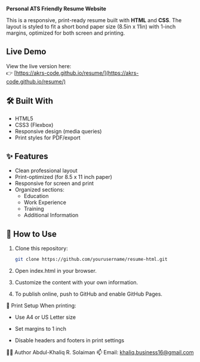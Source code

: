 **Personal ATS Friendly Resume Website**

This is a responsive, print-ready resume built with **HTML** and **CSS**. The layout is styled to fit a short bond paper size (8.5in x 11in) with 1-inch margins, optimized for both screen and printing.

## Live Demo

View the live version here:  
👉 [https://akrs-code.github.io/resume/](https://akrs-code.github.io/resume/)

## 🛠️ Built With

- HTML5
- CSS3 (Flexbox)
- Responsive design (media queries)
- Print styles for PDF/export

## ✨ Features

- Clean professional layout
- Print-optimized (for 8.5 x 11 inch paper)
- Responsive for screen and print
- Organized sections:
  - Education
  - Work Experience
  - Training
  - Additional Information

## 📌 How to Use

1. Clone this repository:
   ```bash
   git clone https://github.com/yourusername/resume-html.git
2. Open index.html in your browser.

3. Customize the content with your own information.

4. To publish online, push to GitHub and enable GitHub Pages.

🧾 Print Setup
When printing:

- Use A4 or US Letter size

- Set margins to 1 inch

- Disable headers and footers in print settings

🙋‍♂️ Author
Abdul-Khaliq R. Solaiman
📫 Email: khaliq.business16@gmail.com